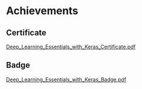 

# Achievements
## Certificate
[Deep_Learning_Essentials_with_Keras_Certificate.pdf](https://prod-files-secure.s3.us-west-2.amazonaws.com/03e82b26-cccb-4906-bb56-adabcbdc0655/f5cf1405-8a02-49a4-beb6-3d50b033ba6e/Deep_Learning_Essentials_with_Keras_Certificate.pdf?X-Amz-Algorithm=AWS4-HMAC-SHA256&X-Amz-Content-Sha256=UNSIGNED-PAYLOAD&X-Amz-Credential=ASIAZI2LB4666DNFU2ET%2F20250202%2Fus-west-2%2Fs3%2Faws4_request&X-Amz-Date=20250202T221257Z&X-Amz-Expires=3600&X-Amz-Security-Token=IQoJb3JpZ2luX2VjEOr%2F%2F%2F%2F%2F%2F%2F%2F%2F%2FwEaCXVzLXdlc3QtMiJGMEQCIAaSgf%2FazPLbAQll5KxA%2F%2BNVYofbuxVZNSXbUebF73mWAiBA6XmIqsAul%2BplrroAd7ZILIXFgXOD3w4Qrzrhtk3OxSqIBAjz%2F%2F%2F%2F%2F%2F%2F%2F%2F%2F8BEAAaDDYzNzQyMzE4MzgwNSIM2p8Xlm1F7Fl1%2B5C%2BKtwDCJpoRAG2gfIFsqabgCufVRKvaYtApi3A19v2g2LuA0nL02nvigD4VOhTP%2BwooUkk5z92cIJyuWDTk%2B3KLWhgEKq1A9QKZrzCI%2FQhvQlDxW3jzStUkIuX4CswQPVUlIHvshcNycoZ8ARGH5vVcomKE2cE9NCCStEiJGH777HEXOpYbikUrCxvpyQ5y0FE7RYr3Y%2F8Bbqh11aGuAlMONZ09XaMny8IA3gtxwAXFNh1gXKTPZqn4HZbZ8SksZH%2BLmG1%2BOiq0ftm%2FLzxnQvVNHnBMdzpJ8Jzrrg15nHg8Cq%2BANLeRX%2BuMLFGTEYpiEQNZhtKqaLq3CxMmk%2F9nAUOCoSPDkLXJ0AtBMEpPupknhmm7E1n%2BBcwifG8iwF%2BdXWjorfCM3lak%2Fy3t64yf4fyffSqurNIZwdT0qnVSQEWJY3udksVRW8RwivCHxxnBa0xl9om2CJ7pKmxhQ1pL7BSXTVVLVi6TUnIpTQ7rUlIUwHys93pDeYtPkWAlY8IY7%2Fy5vKdHWmROz%2FxjnD%2F7ONJtec2n91KlfyV7O8m3gmNf7tAXJFF1Goxv0P52CJR%2FGvGMCAhQ%2FKUTsX%2BbccXWdpeqkL2fgkR%2BN4nzor%2BP8o%2FekrP4rxvyUoHElStfD8LaxMw097%2BvAY6pgFDnKhiWq3muYwqDdxdJdbO%2BrIVob8D1jN%2BSTCSCyVGxPJ1p%2FABk1LFKkS294gzQhXtPEBtv34nAiPDgyu0eiprNc%2Bjzgrgavp5xxiMdVtQmKkEj%2BRjK3sQWbLzKNX7ThXXn1LIPIuiNyLoufLdiUQdfw0RpJWP6%2B5VliIRPOFrXAlU9XcJRT0mHGhGBl%2BFBFGAANbkfbpS512hfm0DsUZgMm%2FqLTjS&X-Amz-Signature=a8363657cd6111b60c15da9ee348504134cf8f5e22eb3712184e4720d68d0aeb&X-Amz-SignedHeaders=host&x-id=GetObject)
## Badge
[Deep_Learning_Essentials_with_Keras_Badge.pdf](https://prod-files-secure.s3.us-west-2.amazonaws.com/03e82b26-cccb-4906-bb56-adabcbdc0655/5c209097-6d96-477f-a031-edc11aa6225f/Deep_Learning_Essentials_with_Keras_Badge.pdf?X-Amz-Algorithm=AWS4-HMAC-SHA256&X-Amz-Content-Sha256=UNSIGNED-PAYLOAD&X-Amz-Credential=ASIAZI2LB4666DNFU2ET%2F20250202%2Fus-west-2%2Fs3%2Faws4_request&X-Amz-Date=20250202T221257Z&X-Amz-Expires=3600&X-Amz-Security-Token=IQoJb3JpZ2luX2VjEOr%2F%2F%2F%2F%2F%2F%2F%2F%2F%2FwEaCXVzLXdlc3QtMiJGMEQCIAaSgf%2FazPLbAQll5KxA%2F%2BNVYofbuxVZNSXbUebF73mWAiBA6XmIqsAul%2BplrroAd7ZILIXFgXOD3w4Qrzrhtk3OxSqIBAjz%2F%2F%2F%2F%2F%2F%2F%2F%2F%2F8BEAAaDDYzNzQyMzE4MzgwNSIM2p8Xlm1F7Fl1%2B5C%2BKtwDCJpoRAG2gfIFsqabgCufVRKvaYtApi3A19v2g2LuA0nL02nvigD4VOhTP%2BwooUkk5z92cIJyuWDTk%2B3KLWhgEKq1A9QKZrzCI%2FQhvQlDxW3jzStUkIuX4CswQPVUlIHvshcNycoZ8ARGH5vVcomKE2cE9NCCStEiJGH777HEXOpYbikUrCxvpyQ5y0FE7RYr3Y%2F8Bbqh11aGuAlMONZ09XaMny8IA3gtxwAXFNh1gXKTPZqn4HZbZ8SksZH%2BLmG1%2BOiq0ftm%2FLzxnQvVNHnBMdzpJ8Jzrrg15nHg8Cq%2BANLeRX%2BuMLFGTEYpiEQNZhtKqaLq3CxMmk%2F9nAUOCoSPDkLXJ0AtBMEpPupknhmm7E1n%2BBcwifG8iwF%2BdXWjorfCM3lak%2Fy3t64yf4fyffSqurNIZwdT0qnVSQEWJY3udksVRW8RwivCHxxnBa0xl9om2CJ7pKmxhQ1pL7BSXTVVLVi6TUnIpTQ7rUlIUwHys93pDeYtPkWAlY8IY7%2Fy5vKdHWmROz%2FxjnD%2F7ONJtec2n91KlfyV7O8m3gmNf7tAXJFF1Goxv0P52CJR%2FGvGMCAhQ%2FKUTsX%2BbccXWdpeqkL2fgkR%2BN4nzor%2BP8o%2FekrP4rxvyUoHElStfD8LaxMw097%2BvAY6pgFDnKhiWq3muYwqDdxdJdbO%2BrIVob8D1jN%2BSTCSCyVGxPJ1p%2FABk1LFKkS294gzQhXtPEBtv34nAiPDgyu0eiprNc%2Bjzgrgavp5xxiMdVtQmKkEj%2BRjK3sQWbLzKNX7ThXXn1LIPIuiNyLoufLdiUQdfw0RpJWP6%2B5VliIRPOFrXAlU9XcJRT0mHGhGBl%2BFBFGAANbkfbpS512hfm0DsUZgMm%2FqLTjS&X-Amz-Signature=16013a5586803f5541d8e605b4b8370dd95b7e261f9fb956335565e22f537cb5&X-Amz-SignedHeaders=host&x-id=GetObject)
